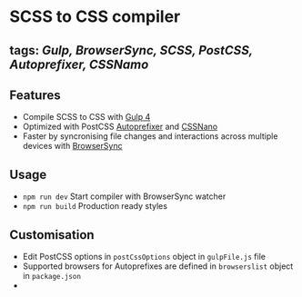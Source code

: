 # SCSS to CSS compiler

## **tags:** _Gulp, BrowserSync, SCSS, PostCSS, Autoprefixer, CSSNamo_

## Features

- Compile SCSS to CSS with [Gulp 4](https://gulpjs.com/)
- Optimized with PostCSS [Autoprefixer](https://github.com/postcss/autoprefixer) and [CSSNano](https://cssnano.co)
- Faster by syncronising file changes and interactions across multiple devices with [BrowserSync](https://browsersync.io/)

## Usage

- `npm run dev` Start compiler with BrowserSync watcher
- `npm run build` Production ready styles

## Customisation

- Edit PostCSS options in `postCssOptions` object in `gulpFile.js` file
- Supported browsers for Autoprefixes are defined in `browserslist` object in `package.json`
-
